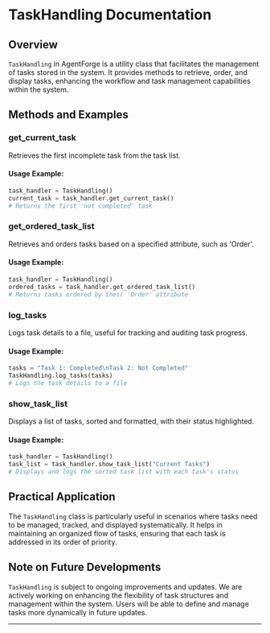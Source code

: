 # TaskHandling Documentation

## Overview

`TaskHandling` in AgentForge is a utility class that facilitates the management of tasks stored in the system. It provides methods to retrieve, order, and display tasks, enhancing the workflow and task management capabilities within the system.

## Methods and Examples

### get_current_task

Retrieves the first incomplete task from the task list.

#### Usage Example:

```python
task_handler = TaskHandling()
current_task = task_handler.get_current_task()
# Returns the first 'not completed' task
```

### get_ordered_task_list

Retrieves and orders tasks based on a specified attribute, such as 'Order'.

#### Usage Example:

```python
task_handler = TaskHandling()
ordered_tasks = task_handler.get_ordered_task_list()
# Returns tasks ordered by their 'Order' attribute
```

### log_tasks

Logs task details to a file, useful for tracking and auditing task progress.

#### Usage Example:

```python
tasks = "Task 1: Completed\nTask 2: Not Completed"
TaskHandling.log_tasks(tasks)
# Logs the task details to a file
```

### show_task_list

Displays a list of tasks, sorted and formatted, with their status highlighted.

#### Usage Example:

```python
task_handler = TaskHandling()
task_list = task_handler.show_task_list("Current Tasks")
# Displays and logs the sorted task list with each task's status
```

## Practical Application

The `TaskHandling` class is particularly useful in scenarios where tasks need to be managed, tracked, and displayed systematically. It helps in maintaining an organized flow of tasks, ensuring that each task is addressed in its order of priority.

## Note on Future Developments

`TaskHandling` is subject to ongoing improvements and updates. We are actively working on enhancing the flexibility of task structures and management within the system. Users will be able to define and manage tasks more dynamically in future updates.

---